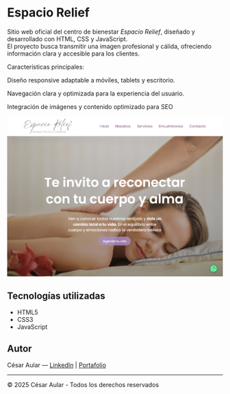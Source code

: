 # Espacio Relief

Sitio web oficial del centro de bienestar *Espacio Relief*, diseñado y desarrollado con HTML, CSS y JavaScript.  
El proyecto busca transmitir una imagen profesional y cálida, ofreciendo información clara y accesible para los clientes.

Características principales:

Diseño responsive adaptable a móviles, tablets y escritorio.

Navegación clara y optimizada para la experiencia del usuario.

Integración de imágenes y contenido optimizado para SEO

![Vista previa del header](./assets/captura-header.png)

## Tecnologías utilizadas

- HTML5  
- CSS3  
- JavaScript  

## Autor

César Aular — [LinkedIn](https://www.linkedin.com/in/tuusuario) | [Portafolio](https://tuportafolio.com)

---
© 2025 César Aular - Todos los derechos reservados



